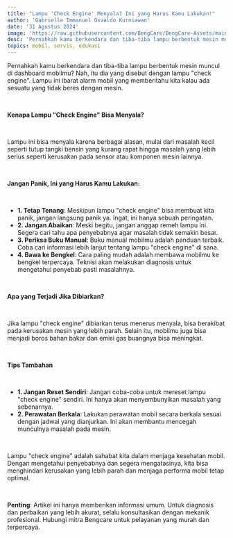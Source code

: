 ```yaml
---
title: "Lampu 'Check Engine' Menyala? Ini yang Harus Kamu Lakukan!"
author: 'Gabrielle Immanuel Osvaldo Kurniawan'
date: '31 Agustus 2024'
image: 'https://raw.githubusercontent.com/BengCare/BengCare-Assets/main/articles/2/hero.png'
desc: 'Pernahkah kamu berkendara dan tiba-tiba lampu berbentuk mesin muncul di dashboard mobilmu? Nah, itu dia yang disebut dengan lampu "check engine". Lampu ini ibarat alarm mobil yang memberitahu kita kalau ada sesuatu yang tidak beres dengan mesin.'
topics: mobil, servis, edukasi
---
```


Pernahkah kamu berkendara dan tiba-tiba lampu berbentuk mesin muncul di dashboard mobilmu? Nah, itu dia yang disebut dengan lampu "check engine". Lampu ini ibarat alarm mobil yang memberitahu kita kalau ada sesuatu yang tidak beres dengan mesin.

&nbsp;&nbsp;

**Kenapa Lampu "Check Engine" Bisa Menyala?**

&nbsp;&nbsp;

Lampu ini bisa menyala karena berbagai alasan, mulai dari masalah kecil seperti tutup tangki bensin yang kurang rapat hingga masalah yang lebih serius seperti kerusakan pada sensor atau komponen mesin lainnya.

&nbsp;&nbsp;

**Jangan Panik, Ini yang Harus Kamu Lakukan:**

&nbsp;&nbsp;

- **1. Tetap Tenang**: Meskipun lampu "check engine" bisa membuat kita panik, jangan langsung panik ya. Ingat, ini hanya sebuah peringatan.
- **2. Jangan Abaikan**: Meski begitu, jangan anggap remeh lampu ini. Segera cari tahu apa penyebabnya agar masalah tidak semakin besar.
- **3. Periksa Buku Manual**: Buku manual mobilmu adalah panduan terbaik. Coba cari informasi lebih lanjut tentang lampu "check engine" di sana.
- **4. Bawa ke Bengkel**: Cara paling mudah adalah membawa mobilmu ke bengkel terpercaya. Teknisi akan melakukan diagnosis untuk mengetahui penyebab pasti masalahnya.

&nbsp;&nbsp;

**Apa yang Terjadi Jika Dibiarkan?**

&nbsp;&nbsp;

Jika lampu "check engine" dibiarkan terus menerus menyala, bisa berakibat pada kerusakan mesin yang lebih parah. Selain itu, mobilmu juga bisa menjadi boros bahan bakar dan emisi gas buangnya bisa meningkat.

&nbsp;&nbsp;

**Tips Tambahan**

&nbsp;&nbsp;

- **1. Jangan Reset Sendiri**: Jangan coba-coba untuk mereset lampu "check engine" sendiri. Ini hanya akan menyembunyikan masalah yang sebenarnya.
- **2. Perawatan Berkala**: Lakukan perawatan mobil secara berkala sesuai dengan jadwal yang dianjurkan. Ini akan membantu mencegah munculnya masalah pada mesin.

&nbsp;&nbsp;

Lampu "check engine" adalah sahabat kita dalam menjaga kesehatan mobil. Dengan mengetahui penyebabnya dan segera mengatasinya, kita bisa menghindari kerusakan yang lebih parah dan menjaga performa mobil tetap optimal.

&nbsp;&nbsp;

**Penting**: Artikel ini hanya memberikan informasi umum. Untuk diagnosis dan perbaikan yang lebih akurat, selalu konsultasikan dengan mekanik profesional. Hubungi mitra Bengcare untuk pelayanan yang murah dan terpercaya.
